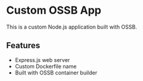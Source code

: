 # Custom OSSB App

This is a custom Node.js application built with OSSB.

## Features
- Express.js web server
- Custom Dockerfile name
- Built with OSSB container builder